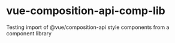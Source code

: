 # vue-composition-api-comp-lib
Testing import of @vue/composition-api style components from a component library
